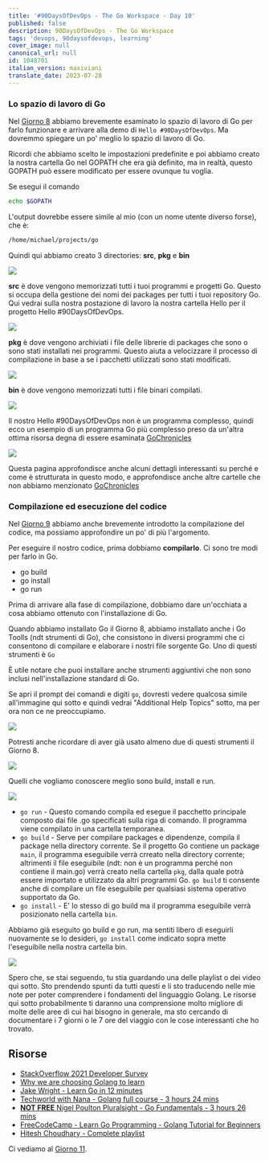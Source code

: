 ```yaml
---
title: '#90DaysOfDevOps - The Go Workspace - Day 10'
published: false
description: 90DaysOfDevOps - The Go Workspace
tags: 'devops, 90daysofdevops, learning'
cover_image: null
canonical_url: null
id: 1048701
italian_version: maxiviani
translate_date: 2023-07-28
---
```


### Lo spazio di lavoro di Go

Nel [Giorno 8](day08.md) abbiamo brevemente esaminato lo spazio di lavoro di Go per farlo funzionare e arrivare alla demo di `Hello #90DaysOfDevOps`. Ma dovremmo spiegare un po' meglio lo spazio di lavoro di Go.

Ricordi che abbiamo scelto le impostazioni predefinite e poi abbiamo creato la nostra cartella Go nel GOPATH che era già definito, ma in realtà, questo GOPATH può essere modificato per essere ovunque tu voglia.

Se esegui il comando

```bash
echo $GOPATH
```

L'output dovrebbe essere simile al mio (con un nome utente diverso forse), che è:

```bash
/home/michael/projects/go
```

Quindi qui abbiamo creato 3 directories: **src**, **pkg** e **bin**

![](Images/Day10_Go1.png)

**src** è dove vengono memorizzati tutti i tuoi programmi e progetti Go. Questo si occupa della gestione dei nomi dei packages per tutti i tuoi repository Go. Qui vedrai sulla nostra postazione di lavoro la nostra cartella Hello per il progetto Hello #90DaysOfDevOps.

![](Images/Day10_Go2.png)

**pkg** è dove vengono archiviati i file delle librerie di packages che sono o sono stati installati nei programmi. Questo aiuta a velocizzare il processo di compilazione in base a se i pacchetti utilizzati sono stati modificati.

![](Images/Day10_Go3.png)

**bin** è dove vengono memorizzati tutti i file binari compilati.

![](Images/Day10_Go4.png)

Il nostro Hello #90DaysOfDevOps non è un programma complesso, quindi ecco un esempio di un programma Go più complesso preso da un'altra ottima risorsa degna di essere esaminata [GoChronicles](https://gochronicles.com/)

![](Images/Day10_Go5.png)

Questa pagina approfondisce anche alcuni dettagli interessanti su perché e come è strutturata in questo modo, e approfondisce anche altre cartelle che non abbiamo menzionato [GoChronicles](https://gochronicles.com/project-structure/)

### Compilazione ed esecuzione del codice

Nel [Giorno 9](day09.md) abbiamo anche brevemente introdotto la compilazione del codice, ma possiamo approfondire un po' di più l'argomento.

Per eseguire il nostro codice, prima dobbiamo **compilarlo**. Ci sono tre modi per farlo in Go.

- go build
- go install
- go run

Prima di arrivare alla fase di compilazione, dobbiamo dare un'occhiata a cosa abbiamo ottenuto con l'installazione di Go.

Quando abbiamo installato Go il Giorno 8, abbiamo installato anche i Go Toolls (ndt strumenti di Go), che consistono in diversi programmi che ci consentono di compilare e elaborare i nostri file sorgente Go. Uno di questi strumenti è `Go`

È utile notare che puoi installare anche strumenti aggiuntivi che non sono inclusi nell'installazione standard di Go.

Se apri il prompt dei comandi e digiti `go`, dovresti vedere qualcosa simile all'immagine qui sotto e quindi vedrai "Additional Help Topics" sotto, ma per ora non ce ne preoccupiamo.

![](Images/Day10_Go6.png)

Potresti anche ricordare di aver già usato almeno due di questi strumenti il Giorno 8.

![](Images/Day10_Go7.png)

Quelli che vogliamo conoscere meglio sono build, install e run.

![](Images/Day10_Go8.png)

- `go run` - Questo comando compila ed esegue il pacchetto principale composto dai file .go specificati sulla riga di comando. Il programma viene compilato in una cartella temporanea.
- `go build` - Serve per compilare packages e dipendenze, compila il package nella directory corrente. Se il progetto Go contiene un package `main`, il programma eseguibile verrà crreato nella directory corrente; altrimenti il file eseguibile (ndt: non è un programma perché non contiene il main.go) verrà creato nella cartella `pkg`, dalla quale potrà essere importato e utilizzato da altri programmi Go. `go build` ti consente anche di compilare un file eseguibile per qualsiasi sistema operativo supportato da Go.
- `go install` - E' lo stesso di go build ma il programma eseguibile verrà posizionato nella cartella `bin`.

Abbiamo già eseguito go build e go run, ma sentiti libero di eseguirli nuovamente se lo desideri, `go install` come indicato sopra mette l'eseguibile nella nostra cartella bin.

![](Images/Day10_Go9.png)

Spero che, se stai seguendo, tu stia guardando una delle playlist o dei video qui sotto. Sto prendendo spunti da tutti questi e li sto traducendo nelle mie note per poter comprendere 
i fondamenti del linguaggio Golang. Le risorse qui sotto probabilmente ti daranno una comprensione molto migliore di molte delle aree di cui hai bisogno in generale, ma sto cercando di documentare i 7 giorni o le 7 ore del viaggio con le cose interessanti che ho trovato.

## Risorse

- [StackOverflow 2021 Developer Survey](https://insights.stackoverflow.com/survey/2021)
- [Why we are choosing Golang to learn](https://www.youtube.com/watch?v=7pLqIIAqZD4&t=9s)
- [Jake Wright - Learn Go in 12 minutes](https://www.youtube.com/watch?v=C8LgvuEBraI&t=312s)
- [Techworld with Nana - Golang full course - 3 hours 24 mins](https://www.youtube.com/watch?v=yyUHQIec83I)
- [**NOT FREE** Nigel Poulton Pluralsight - Go Fundamentals - 3 hours 26 mins](https://www.pluralsight.com/courses/go-fundamentals)
- [FreeCodeCamp - Learn Go Programming - Golang Tutorial for Beginners](https://www.youtube.com/watch?v=YS4e4q9oBaU&t=1025s)
- [Hitesh Choudhary - Complete playlist](https://www.youtube.com/playlist?list=PLRAV69dS1uWSR89FRQGZ6q9BR2b44Tr9N)

Ci vediamo al [Giorno 11](day11.md).
